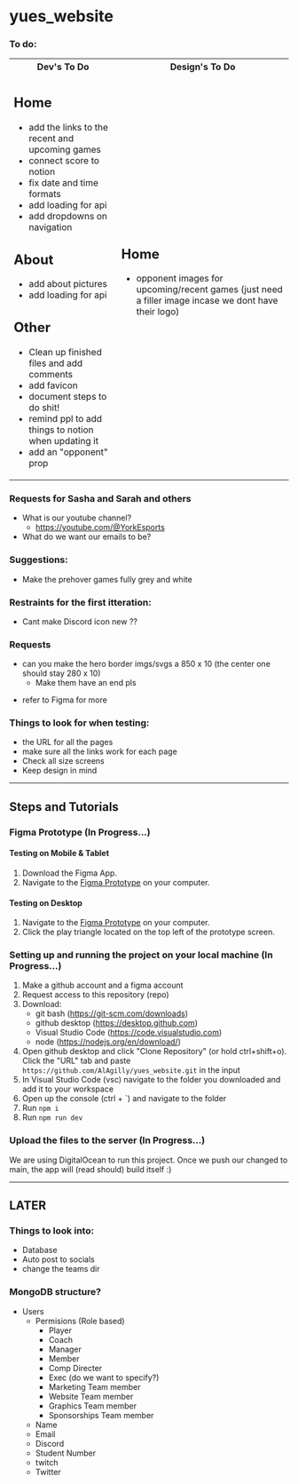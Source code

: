 # yues_website

### To do:
<table>
<tr>
<th> Dev's To Do </th>
<th> Design's To Do </th>
</tr>
<tr>
<td>


Home
---
- add the links to the recent and upcoming games
- connect score to notion
- fix date and time formats
- add loading for api
- add dropdowns on navigation

About
---
- add about pictures
- add loading for api

Other
---
- Clean up finished files and add comments
- add favicon
- document steps to do shit!
- remind ppl to add things to notion when updating it
- add an "opponent" prop

</td>
<td>

Home
---
- opponent images for upcoming/recent games (just need a filler image incase we dont have their logo)

</td>
</tr>
</table>

### Requests for Sasha and Sarah and others
- What is our youtube channel?
    -  https://youtube.com/@YorkEsports
- What do we want our emails to be?

### Suggestions:
- Make the prehover games fully grey and white

### Restraints for the first itteration:
- Cant make Discord icon new ??

### Requests
- can you make the hero border imgs/svgs a 850 x 10 (the center one should stay 280 x 10)
    - Make them have an end pls
* refer to Figma for more

### Things to look for when testing:
- the URL for all the pages
- make sure all the links work for each page
- Check all size screens
- Keep design in mind

--------------------------------------

## Steps and Tutorials

### Figma Prototype (In Progress...)
#### Testing on Mobile & Tablet
1. Download the Figma App.
2. Navigate to the [Figma Prototype](https://www.figma.com/proto/U5EAS9EbPx4KpyezKQaguB/YUES-2022-23-WEBSITE?node-id=304%3A3189&scaling=scale-down-width&page-id=53%3A2&starting-point-node-id=304%3A3189) on your computer.

#### Testing on Desktop
1. Navigate to the [Figma Prototype](https://www.figma.com/proto/U5EAS9EbPx4KpyezKQaguB/YUES-2022-23-WEBSITE?node-id=304%3A3189&scaling=scale-down-width&page-id=53%3A2&starting-point-node-id=304%3A3189) on your computer.
2. Click the play triangle located on the top left of the prototype screen.

### Setting up and running the project on your local machine (In Progress...)

1. Make a github account and a figma account 
2. Request access to this repository (repo)
3. Download:
    - git bash (https://git-scm.com/downloads)
    - github desktop (https://desktop.github.com)
    - Visual Studio Code (https://code.visualstudio.com)
    - node (https://nodejs.org/en/download/)
4. Open github desktop and click "Clone Repository" (or hold ctrl+shift+o). Click the "URL" tab and paste `https://github.com/AlAgilly/yues_website.git` in the input 
5. In Visual Studio Code (vsc) navigate to the folder you downloaded and add it to your workspace
6. Open up the console (ctrl + `) and navigate to the folder
7. Run `npm i`
8. Run `npm run dev`


### Upload the files to the server (In Progress...)

We are using DigitalOcean to run this project. Once we push our changed to main, the app will (read should) build itself :)

--------------------------------------

## LATER

### Things to look into:
- Database
- Auto post to socials
- change the teams dir

### MongoDB structure?
- Users
    - Permisions (Role based)
        - Player
        - Coach
        - Manager
        - Member
        - Comp Directer
        - Exec (do we want to specify?)
        - Marketing Team member
        - Website Team member
        - Graphics Team member
        - Sponsorships Team member
    - Name
    - Email
    - Discord
    - Student Number
    - twitch
    - Twitter